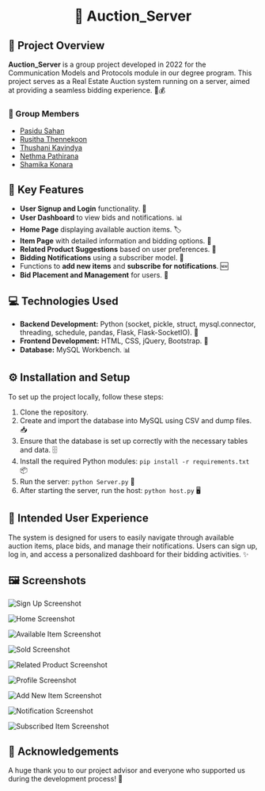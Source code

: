 <div align="center">

# 🎉 **Auction_Server**

</div>

## 🌟 Project Overview
**Auction_Server** is a group project developed in 2022 for the Communication Models and Protocols module in our degree program. This project serves as a Real Estate Auction system running on a server, aimed at providing a seamless bidding experience. 🏡💰

### 👥 Group Members
- [Pasidu Sahan](https://github.com/PasinduSahan001)
- [Rusitha Thennekoon](https://github.com/Rusitha28)
- [Thushani Kavindya](https://github.com/yourgithubusername)
- [Nethma Pathirana](https://github.com/nethmapathirana)
- [Shamika Konara](https://github.com/yourgithubusername)

## 🚀 Key Features
- **User Signup and Login** functionality. 🔑
- **User Dashboard** to view bids and notifications. 📊
- **Home Page** displaying available auction items. 🏷️
- **Item Page** with detailed information and bidding options. 📄
- **Related Product Suggestions** based on user preferences. 🤔
- **Bidding Notifications** using a subscriber model. 🔔
- Functions to **add new items** and **subscribe for notifications**. 🆕
- **Bid Placement and Management** for users. 💼

## 💻 Technologies Used
- **Backend Development:** Python (socket, pickle, struct, mysql.connector, threading, schedule, pandas, Flask, Flask-SocketIO). 🐍
- **Frontend Development:** HTML, CSS, jQuery, Bootstrap. 🎨
- **Database:** MySQL Workbench. 📊

## ⚙️ Installation and Setup
To set up the project locally, follow these steps:

1. Clone the repository. 
2. Create and import the database into MySQL using CSV and dump files. 📥
3. Ensure that the database is set up correctly with the necessary tables and data. 🗄️
4. Install the required Python modules: `pip install -r requirements.txt` 📦
5. Run the server: `python Server.py` 🚀
6. After starting the server, run the host: `python host.py` 🖥️

## 🌈 Intended User Experience
The system is designed for users to easily navigate through available auction items, place bids, and manage their notifications. Users can sign up, log in, and access a personalized dashboard for their bidding activities. ✨

## 🖼️ Screenshots
![Sign Up Screenshot](https://github.com/PasinduSahan001/Auction_Server/blob/beec69116fa8f884b44d7c894f560969bb265140/Resources_ReadME/Sign%20Up%20Item-min.png)

![Home Screenshot](https://github.com/PasinduSahan001/Auction_Server/blob/beec69116fa8f884b44d7c894f560969bb265140/Resources_ReadME/Home-min.png)

![Available Item Screenshot](https://github.com/PasinduSahan001/Auction_Server/blob/beec69116fa8f884b44d7c894f560969bb265140/Resources_ReadME/Available%20Item-min.png)

![Sold Screenshot](https://github.com/PasinduSahan001/Auction_Server/blob/beec69116fa8f884b44d7c894f560969bb265140/Resources_ReadME/Sold%20Item-min.png)

![Related Product Screenshot](https://github.com/PasinduSahan001/Auction_Server/blob/beec69116fa8f884b44d7c894f560969bb265140/Resources_ReadME/Related%20Products-min.png)

![Profile Screenshot](https://github.com/PasinduSahan001/Auction_Server/blob/beec69116fa8f884b44d7c894f560969bb265140/Resources_ReadME/User%20Dashboard-min.png)

![Add New Item Screenshot](https://github.com/PasinduSahan001/Auction_Server/blob/beec69116fa8f884b44d7c894f560969bb265140/Resources_ReadME/Add%20Items-min.png)

![Notification Screenshot](https://github.com/PasinduSahan001/Auction_Server/blob/beec69116fa8f884b44d7c894f560969bb265140/Resources_ReadME/Subscription%20Notification-min.png)

![Subscribed Item Screenshot](https://github.com/PasinduSahan001/Auction_Server/blob/beec69116fa8f884b44d7c894f560969bb265140/Resources_ReadME/Subscribed%20Items-min.png)


## 🙏 Acknowledgements
A huge thank you to our project advisor and everyone who supported us during the development process! 💖
